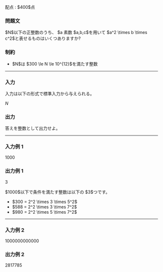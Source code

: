 
<div>

<span>

<span>

<p>
配点 : $400$点
</p>

<div>

<section>

### **問題文**

<p>
$N$以下の正整数のうち、 $a<b<c$なる 
<strong>
素数
</strong>
$a,b,c$を用いて $a^2 \times b \times c^2$と表せるものはいくつありますか?
</p>

</section>

</div>

<div>

<section>

### **制約**

<ul>

<li>
$N$は $300 \le N \le 10^{12}$を満たす整数
</li>

</ul>

</section>

</div>

---

<div>

<div>

<section>

### **入力**

<p>
入力は以下の形式で標準入力から与えられる。
</p>

<div>

$N$
</div>

</section>

</div>

<div>

<section>

### **出力**

<p>
答えを整数として出力せよ。
</p>

</section>

</div>

</div>

---

<div>

<section>

### **入力例 1**

<div>

1000

</div>

</section>

</div>

<div>

<section>

### **出力例 1**

<div>

3

</div>

<p>
$1000$以下で条件を満たす整数は以下の $3$つです。
</p>

<ul>

<li>
$300 = 2^2 \times 3 \times 5^2$
</li>

<li>
$588 = 2^2 \times 3 \times 7^2$
</li>

<li>
$980 = 2^2 \times 5 \times 7^2$
</li>

</ul>

</section>

</div>

---

<div>

<section>

### **入力例 2**

<div>

1000000000000

</div>

</section>

</div>

<div>

<section>

### **出力例 2**

<div>

2817785

</div>

</section>

</div>

</span>

</span>

</div>
